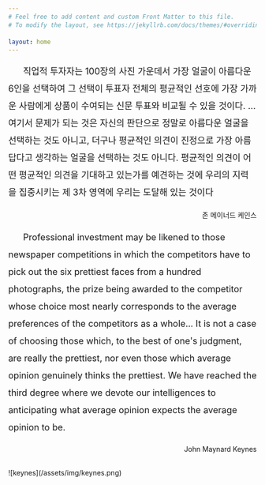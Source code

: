 ```yaml
---
# Feel free to add content and custom Front Matter to this file.
# To modify the layout, see https://jekyllrb.com/docs/themes/#overriding-theme-defaults

layout: home
---
```

<style>
    p.a{
        line-height:35px;
        font-size:18px;
        text-indent:30px;
    }
    p.b{
        text-align:right;
    }

</style>
<p class="a">
직업적 투자자는 100장의 사진 가운데서 가장 얼굴이 아름다운 6인을 선택하여 그 선택이 투표자 전체의 평균적인 선호에 가장 가까운 사람에게 상품이 수여되는 신문 투표와 비교될 수 있을 것이다. ... 여기서 문제가 되는 것은 자신의 판단으로 정말로 아름다운 얼굴을 선택하는 것도 아니고, 더구나 평균적인 의견이 진정으로 가장 아름답다고 생각하는 얼굴을 선택하는 것도 아니다. 평균적인 의견이 어떤 평균적인 의견을 기대하고 있는가를 예견하는 것에 우리의 지력을 집중시키는 제 3차 영역에 우리는 도달해 있는 것이다
</p>
<p class="b">
존 메이너드 케인스
</p>
<p class="a">
Professional investment may be likened to those newspaper competitions in which the competitors have to pick out the six prettiest faces from a hundred photographs, the prize being awarded to the competitor whose choice most nearly corresponds to the average preferences of the competitors as a whole...  It is not a case of choosing those which, to the best of one's judgment, are really the prettiest, nor even those which average opinion genuinely thinks the prettiest. We have reached the third degree where we devote our intelligences to anticipating what average opinion expects the average opinion to be.
</p>
<p class="b">
John Maynard Keynes
</p>

<br>
![keynes](/assets/img/keynes.png)